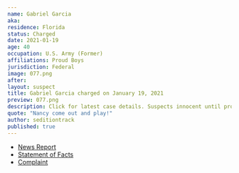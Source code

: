 ```yaml
---
name: Gabriel Garcia
aka:
residence: Florida
status: Charged
date: 2021-01-19
age: 40
occupation: U.S. Army (Former)
affiliations: Proud Boys
jurisdiction: Federal
image: 077.png
after:
layout: suspect
title: Gabriel Garcia charged on January 19, 2021
preview: 077.png
description: Click for latest case details. Suspects innocent until proven guilty.
quote: "Nancy come out and play!"
author: seditiontrack
published: true
---
```


- [News Report](https://www.miamiherald.com/news/local/crime/article248608940.html)
- [Statement of Facts](https://www.justice.gov/opa/page/file/1356776/download)
- [Complaint](https://www.justice.gov/opa/page/file/1356771/download)
